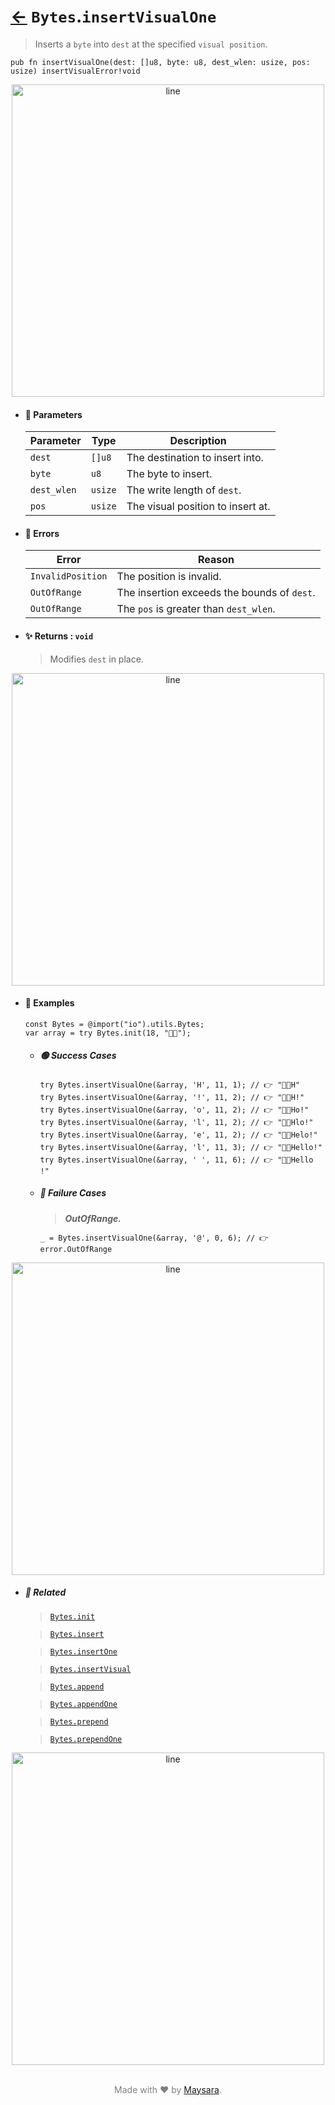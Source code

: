 # [←](../Bytes.md) `Bytes`.`insertVisualOne`

> Inserts a `byte` into `dest` at the specified `visual position`.

```zig
pub fn insertVisualOne(dest: []u8, byte: u8, dest_wlen: usize, pos: usize) insertVisualError!void
```


<div align="center">
<img src="https://github.com/maysara-elshewehy/io-bench/tree/main/dist/img/md/line.png" alt="line" style="width:500px;"/>
</div>

- #### 🧩 Parameters

    | Parameter   | Type    | Description                       |
    | ----------- | ------- | --------------------------------- |
    | `dest`      | `[]u8`  | The destination to insert into.   |
    | `byte`      | `u8`    | The byte to insert.               |
    | `dest_wlen` | `usize` | The write length of `dest`.       |
    | `pos`       | `usize` | The visual position to insert at. |

- #### 🚫 Errors

    | Error             | Reason                                      |
    | ----------------- | ------------------------------------------- |
    | `InvalidPosition` | The position is invalid.                    |
    | `OutOfRange`      | The insertion exceeds the bounds of `dest`. |
    | `OutOfRange`      | The `pos` is greater than `dest_wlen`.      |

- #### ✨ Returns : `void`

    > Modifies `dest` in place.

<div align="center">
<img src="https://github.com/maysara-elshewehy/io-bench/tree/main/dist/img/md/line.png" alt="line" style="width:500px;"/>
</div>

- #### 🧪 Examples

    ```zig
    const Bytes = @import("io").utils.Bytes;
    var array = try Bytes.init(18, "👨‍🏭");
    ```

    - ##### 🟢 Success Cases

        ```zig
        try Bytes.insertVisualOne(&array, 'H', 11, 1); // 👉 "👨‍🏭H"
        try Bytes.insertVisualOne(&array, '!', 11, 2); // 👉 "👨‍🏭H!"
        try Bytes.insertVisualOne(&array, 'o', 11, 2); // 👉 "👨‍🏭Ho!"
        try Bytes.insertVisualOne(&array, 'l', 11, 2); // 👉 "👨‍🏭Hlo!"
        try Bytes.insertVisualOne(&array, 'e', 11, 2); // 👉 "👨‍🏭Helo!"
        try Bytes.insertVisualOne(&array, 'l', 11, 3); // 👉 "👨‍🏭Hello!"
        try Bytes.insertVisualOne(&array, ' ', 11, 6); // 👉 "👨‍🏭Hello !"
        ```

    - ##### 🔴 Failure Cases

        > **_OutOfRange._**

        ```zig
        _ = Bytes.insertVisualOne(&array, '@', 0, 6); // 👉 error.OutOfRange
        ```

<div align="center">
<img src="https://github.com/maysara-elshewehy/io-bench/tree/main/dist/img/md/line.png" alt="line" style="width:500px;"/>
</div>

- ##### 🔗 Related

  > [`Bytes.init`](./init.md)

  > [`Bytes.insert`](./insert.md)

  > [`Bytes.insertOne`](./insertOne.md)

  > [`Bytes.insertVisual`](./insertVisual.md)

  > [`Bytes.append`](./append.md)

  > [`Bytes.appendOne`](./appendOne.md)

  > [`Bytes.prepend`](./prepend.md)

  > [`Bytes.prependOne`](./prependOne.md)

<div align="center">
<img src="https://github.com/maysara-elshewehy/io-bench/tree/main/dist/img/md/line.png" alt="line" style="width:500px;"/>
</div>

<p align="center" style="color:grey;"><br />Made with ❤️ by <a href="http://github.com/maysara-elshewehy" target="blank">Maysara</a>.</p>